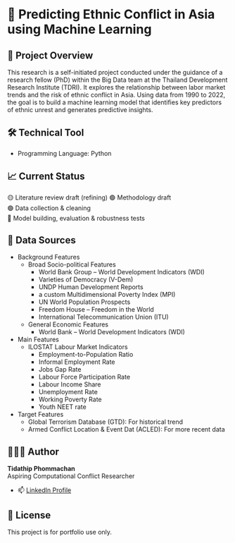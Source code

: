 # 📘 Predicting Ethnic Conflict in Asia using Machine Learning

## 🧠 Project Overview
This research is a self-initiated project conducted under the guidance of a research fellow (PhD) within the Big Data team at the Thailand Development Research Institute (TDRI). It explores the relationship between labor market trends and the risk of ethnic conflict in Asia. Using data from 1990 to 2022, the goal is to build a machine learning model that identifies key predictors of ethnic unrest and generates predictive insights.

## 🛠️ Technical Tool
- Programming Language: Python

## 📈 Current Status
🟡 Literature review draft (refining)
🟢 Methodology draft   
🟢 Data collection & cleaning  
🔴 Model building, evaluation & robustness tests

## 📰 Data Sources
- Background Features
  - Broad Socio-political Features
     - World Bank Group – World Development Indicators (WDI)
     - Varieties of Democracy (V-Dem)
     - UNDP Human Development Reports
     - a custom Multidimensional Poverty Index (MPI)
     - UN World Population Prospects
     - Freedom House – Freedom in the World
     - International Telecommunication Union (ITU)
  - General Economic Features
     - World Bank – World Development Indicators (WDI)
- Main Features
  - ILOSTAT Labour Market Indicators
     - Employment-to-Population Ratio
     - Informal Employment Rate
     - Jobs Gap Rate
     - Labour Force Participation Rate
     - Labour Income Share
     - Unemployment Rate
     - Working Poverty Rate
     - Youth NEET rate
- Target Features
  - Global Terrorism Database (GTD): For historical trend
  - Armed Conflict Location & Event Dat (ACLED): For more recent data 

## 👩🏻‍💻 Author
**Tidathip Phommachan**  
Aspiring Computational Conflict Researcher  
- 📫 [LinkedIn Profile](https://www.linkedin.com/in/tidathip-phommachan-4653a1335/)

## 📌 License
This project is for portfolio use only.
